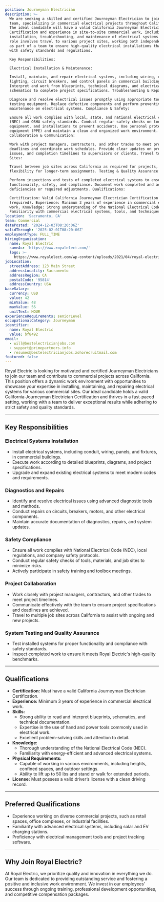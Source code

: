 ```yaml
---
position: Journeyman Electrician
description: >-
  We are seeking a skilled and certified Journeyman Electrician to join our
  team, specializing in commercial electrical projects throughout California.
  The ideal candidate will have a valid California Journeyman Electrician
  Certification and experience in site-to-site commercial work, including
  installation, troubleshooting, and maintenance of electrical systems. This
  role involves travel to various project sites, working both independently and
  as part of a team to ensure high-quality electrical installations that comply
  with safety standards and regulations.

  Key Responsibilities:

  Electrical Installation & Maintenance:

  Install, maintain, and repair electrical systems, including wiring, conduits,
  lighting, circuit breakers, and control panels in commercial buildings.
  Interpret and work from blueprints, technical diagrams, and electrical
  schematics to complete project specifications. Troubleshooting & Repairs:

  Diagnose and resolve electrical issues promptly using appropriate tools and
  testing equipment. Replace defective components and perform preventive
  maintenance on electrical systems. Compliance & Safety:

  Ensure all work complies with local, state, and national electrical codes
  (NEC) and OSHA safety standards. Conduct regular safety checks on tools,
  equipment, and installations to prevent accidents. Use personal protective
  equipment (PPE) and maintain a clean and organized work environment.
  Collaboration & Communication:

  Work with project managers, contractors, and other trades to meet project
  deadlines and coordinate work schedules. Provide clear updates on progress,
  issues, and completion timelines to supervisors or clients. Travel to Job
  Sites:

  Travel between job sites across California as required for projects, with some
  flexibility for longer-term assignments. Testing & Quality Assurance:

  Perform inspections and tests of completed electrical systems to ensure
  functionality, safety, and compliance. Document work completed and address any
  deficiencies or required adjustments. Qualifications:

  Certification: Valid California Journeyman Electrician Certification
  (required). Experience: Minimum 3 years of experience in commercial electrical
  work. Knowledge: Strong understanding of the National Electrical Code (NEC).
  Familiarity with commercial electrical systems, tools, and techniques.
location: 'Sacramento, CA'
team: Commercial
datePosted: '2024-12-03T08:20:06Z'
validThrough: '2025-02-01T08:20:06Z'
employmentType: FULL_TIME
hiringOrganization:
  name: Royal Electric
  sameAs: 'https://www.royalelect.com/'
  logo: >-
    https://www.royalelect.com/wp-content/uploads/2021/04/royal-electric-logo-full-color-rgb.svg
jobLocation:
  streetAddress: 123 Main Street
  addressLocality: Sacramento
  addressRegion: CA
  postalCode: '95814'
  addressCountry: USA
baseSalary:
  currency: USD
  value: 42
  minValue: 48
  maxValue: 56
  unitText: HOUR
experienceRequirements: seniorLevel
occupationalCategory: Journeyman
identifier:
  name: Royal Electric
  value: bf8492
email:
  - will@bestelectricianjobs.com
  - support@primepartners.info
  - resumes@bestelectricianjobs.zohorecruitmail.com
featured: false
---
```


Royal Electric is looking for motivated and certified Journeyman Electricians to join our team and contribute to commercial projects across California. This position offers a dynamic work environment with opportunities to showcase your expertise in installing, maintaining, and repairing electrical systems for various commercial sites. Our ideal candidate holds a valid California Journeyman Electrician Certification and thrives in a fast-paced setting, working with a team to deliver exceptional results while adhering to strict safety and quality standards.

---

## Key Responsibilities  

### Electrical Systems Installation  
- Install electrical systems, including conduit, wiring, panels, and fixtures, in commercial buildings.  
- Execute work according to detailed blueprints, diagrams, and project specifications.  
- Upgrade and expand existing electrical systems to meet modern codes and requirements.  

### Diagnostics and Repairs  
- Identify and resolve electrical issues using advanced diagnostic tools and methods.  
- Conduct repairs on circuits, breakers, motors, and other electrical components.  
- Maintain accurate documentation of diagnostics, repairs, and system updates.  

### Safety Compliance  
- Ensure all work complies with National Electrical Code (NEC), local regulations, and company safety protocols.  
- Conduct regular safety checks of tools, materials, and job sites to minimize risks.  
- Actively participate in safety training and toolbox meetings.  

### Project Collaboration  
- Work closely with project managers, contractors, and other trades to meet project timelines.  
- Communicate effectively with the team to ensure project specifications and deadlines are achieved.  
- Travel to multiple job sites across California to assist with ongoing and new projects.  

### System Testing and Quality Assurance  
- Test installed systems for proper functionality and compliance with safety standards.  
- Inspect completed work to ensure it meets Royal Electric's high-quality benchmarks.  

---

## Qualifications  

- **Certification:** Must have a valid California Journeyman Electrician Certification.  
- **Experience:** Minimum 3 years of experience in commercial electrical work.  
- **Skills:**  
  - Strong ability to read and interpret blueprints, schematics, and technical documentation.  
  - Expertise in the use of hand and power tools commonly used in electrical work.  
  - Excellent problem-solving skills and attention to detail.  
- **Knowledge:**  
  - Thorough understanding of the National Electrical Code (NEC).  
  - Familiarity with energy-efficient and advanced electrical systems.  
- **Physical Requirements:**  
  - Capable of working in various environments, including heights, confined spaces, and outdoor settings.  
  - Ability to lift up to 50 lbs and stand or walk for extended periods.  
- **License:** Must possess a valid driver’s license with a clean driving record.  

---

## Preferred Qualifications  

- Experience working on diverse commercial projects, such as retail spaces, office complexes, or industrial facilities.  
- Familiarity with advanced electrical systems, including solar and EV charging stations.  
- Proficiency with electrical management tools and project tracking software.  

---

## Why Join Royal Electric?  

At Royal Electric, we prioritize quality and innovation in everything we do. Our team is dedicated to providing outstanding service and fostering a positive and inclusive work environment. We invest in our employees’ success through ongoing training, professional development opportunities, and competitive compensation packages.  
